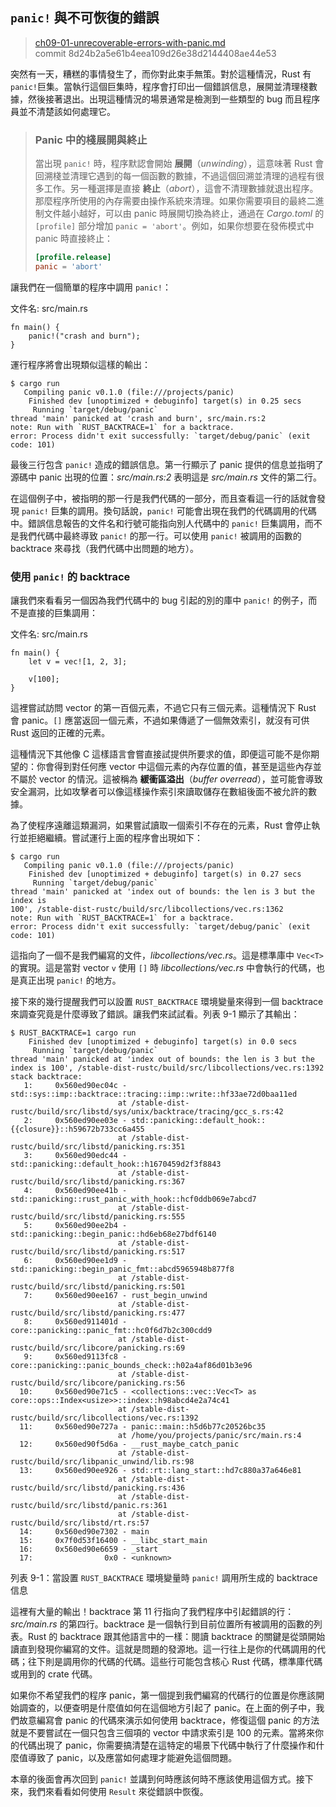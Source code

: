 ## `panic!` 與不可恢復的錯誤

> [ch09-01-unrecoverable-errors-with-panic.md](https://github.com/rust-lang/book/blob/master/second-edition/src/ch09-01-unrecoverable-errors-with-panic.md)
> <br>
> commit 8d24b2a5e61b4eea109d26e38d2144408ae44e53

突然有一天，糟糕的事情發生了，而你對此束手無策。對於這種情況，Rust 有 `panic!`巨集。當執行這個巨集時，程序會打印出一個錯誤信息，展開並清理棧數據，然後接著退出。出現這種情況的場景通常是檢測到一些類型的 bug 而且程序員並不清楚該如何處理它。

> ### Panic 中的棧展開與終止
> 
> 當出現 `panic!` 時，程序默認會開始 **展開**（*unwinding*），這意味著 Rust 會回溯棧並清理它遇到的每一個函數的數據，不過這個回溯並清理的過程有很多工作。另一種選擇是直接 **終止**（*abort*），這會不清理數據就退出程序。那麼程序所使用的內存需要由操作系統來清理。如果你需要項目的最終二進制文件越小越好，可以由 panic 時展開切換為終止，通過在  *Cargo.toml* 的 `[profile]` 部分增加 `panic = 'abort'`。例如，如果你想要在發佈模式中 panic 時直接終止：
>
> ```toml
> [profile.release]
> panic = 'abort'
> ```

讓我們在一個簡單的程序中調用 `panic!`：

<span class="filename">文件名: src/main.rs</span>

```rust,should_panic
fn main() {
    panic!("crash and burn");
}
```

運行程序將會出現類似這樣的輸出：

```text
$ cargo run
   Compiling panic v0.1.0 (file:///projects/panic)
    Finished dev [unoptimized + debuginfo] target(s) in 0.25 secs
     Running `target/debug/panic`
thread 'main' panicked at 'crash and burn', src/main.rs:2
note: Run with `RUST_BACKTRACE=1` for a backtrace.
error: Process didn't exit successfully: `target/debug/panic` (exit code: 101)
```

最後三行包含 `panic!` 造成的錯誤信息。第一行顯示了 panic 提供的信息並指明了源碼中 panic 出現的位置：*src/main.rs:2* 表明這是 *src/main.rs* 文件的第二行。

在這個例子中，被指明的那一行是我們代碼的一部分，而且查看這一行的話就會發現 `panic!` 巨集的調用。換句話說，`panic!` 可能會出現在我們的代碼調用的代碼中。錯誤信息報告的文件名和行號可能指向別人代碼中的 `panic!` 巨集調用，而不是我們代碼中最終導致 `panic!` 的那一行。可以使用 `panic!` 被調用的函數的 backtrace 來尋找（我們代碼中出問題的地方）。

### 使用 `panic!` 的 backtrace

讓我們來看看另一個因為我們代碼中的 bug 引起的別的庫中 `panic!` 的例子，而不是直接的巨集調用：

<span class="filename">文件名: src/main.rs</span>

```rust,should_panic
fn main() {
    let v = vec![1, 2, 3];

    v[100];
}
```

這裡嘗試訪問 vector 的第一百個元素，不過它只有三個元素。這種情況下 Rust 會 panic。`[]` 應當返回一個元素，不過如果傳遞了一個無效索引，就沒有可供 Rust 返回的正確的元素。

這種情況下其他像 C 這樣語言會嘗直接試提供所要求的值，即便這可能不是你期望的：你會得到對任何應 vector 中這個元素的內存位置的值，甚至是這些內存並不屬於 vector 的情況。這被稱為 **緩衝區溢出**（*buffer overread*），並可能會導致安全漏洞，比如攻擊者可以像這樣操作索引來讀取儲存在數組後面不被允許的數據。

為了使程序遠離這類漏洞，如果嘗試讀取一個索引不存在的元素，Rust 會停止執行並拒絕繼續。嘗試運行上面的程序會出現如下：

```text
$ cargo run
   Compiling panic v0.1.0 (file:///projects/panic)
    Finished dev [unoptimized + debuginfo] target(s) in 0.27 secs
     Running `target/debug/panic`
thread 'main' panicked at 'index out of bounds: the len is 3 but the index is
100', /stable-dist-rustc/build/src/libcollections/vec.rs:1362
note: Run with `RUST_BACKTRACE=1` for a backtrace.
error: Process didn't exit successfully: `target/debug/panic` (exit code: 101)
```

這指向了一個不是我們編寫的文件，*libcollections/vec.rs*。這是標準庫中 `Vec<T>` 的實現。這是當對 vector `v` 使用 `[]` 時 *libcollections/vec.rs* 中會執行的代碼，也是真正出現 `panic!` 的地方。

接下來的幾行提醒我們可以設置 `RUST_BACKTRACE` 環境變量來得到一個 backtrace 來調查究竟是什麼導致了錯誤。讓我們來試試看。列表 9-1 顯示了其輸出：

```text
$ RUST_BACKTRACE=1 cargo run
    Finished dev [unoptimized + debuginfo] target(s) in 0.0 secs
     Running `target/debug/panic`
thread 'main' panicked at 'index out of bounds: the len is 3 but the index is 100', /stable-dist-rustc/build/src/libcollections/vec.rs:1392
stack backtrace:
   1:     0x560ed90ec04c - std::sys::imp::backtrace::tracing::imp::write::hf33ae72d0baa11ed
                        at /stable-dist-rustc/build/src/libstd/sys/unix/backtrace/tracing/gcc_s.rs:42
   2:     0x560ed90ee03e - std::panicking::default_hook::{{closure}}::h59672b733cc6a455
                        at /stable-dist-rustc/build/src/libstd/panicking.rs:351
   3:     0x560ed90edc44 - std::panicking::default_hook::h1670459d2f3f8843
                        at /stable-dist-rustc/build/src/libstd/panicking.rs:367
   4:     0x560ed90ee41b - std::panicking::rust_panic_with_hook::hcf0ddb069e7abcd7
                        at /stable-dist-rustc/build/src/libstd/panicking.rs:555
   5:     0x560ed90ee2b4 - std::panicking::begin_panic::hd6eb68e27bdf6140
                        at /stable-dist-rustc/build/src/libstd/panicking.rs:517
   6:     0x560ed90ee1d9 - std::panicking::begin_panic_fmt::abcd5965948b877f8
                        at /stable-dist-rustc/build/src/libstd/panicking.rs:501
   7:     0x560ed90ee167 - rust_begin_unwind
                        at /stable-dist-rustc/build/src/libstd/panicking.rs:477
   8:     0x560ed911401d - core::panicking::panic_fmt::hc0f6d7b2c300cdd9
                        at /stable-dist-rustc/build/src/libcore/panicking.rs:69
   9:     0x560ed9113fc8 - core::panicking::panic_bounds_check::h02a4af86d01b3e96
                        at /stable-dist-rustc/build/src/libcore/panicking.rs:56
  10:     0x560ed90e71c5 - <collections::vec::Vec<T> as core::ops::Index<usize>>::index::h98abcd4e2a74c41
                        at /stable-dist-rustc/build/src/libcollections/vec.rs:1392
  11:     0x560ed90e727a - panic::main::h5d6b77c20526bc35
                        at /home/you/projects/panic/src/main.rs:4
  12:     0x560ed90f5d6a - __rust_maybe_catch_panic
                        at /stable-dist-rustc/build/src/libpanic_unwind/lib.rs:98
  13:     0x560ed90ee926 - std::rt::lang_start::hd7c880a37a646e81
                        at /stable-dist-rustc/build/src/libstd/panicking.rs:436
                        at /stable-dist-rustc/build/src/libstd/panic.rs:361
                        at /stable-dist-rustc/build/src/libstd/rt.rs:57
  14:     0x560ed90e7302 - main
  15:     0x7f0d53f16400 - __libc_start_main
  16:     0x560ed90e6659 - _start
  17:                0x0 - <unknown>
```

<span class="caption">列表 9-1：當設置 `RUST_BACKTRACE` 環境變量時 `panic!` 調用所生成的 backtrace 信息</span>

這裡有大量的輸出！backtrace 第 11 行指向了我們程序中引起錯誤的行：*src/main.rs* 的第四行。backtrace 是一個執行到目前位置所有被調用的函數的列表。Rust 的 backtrace 跟其他語言中的一樣：閱讀 backtrace 的關鍵是從頭開始讀直到發現你編寫的文件。這就是問題的發源地。這一行往上是你的代碼調用的代碼；往下則是調用你的代碼的代碼。這些行可能包含核心 Rust 代碼，標準庫代碼或用到的 crate 代碼。

如果你不希望我們的程序 panic，第一個提到我們編寫的代碼行的位置是你應該開始調查的，以便查明是什麼值如何在這個地方引起了 panic。在上面的例子中，我們故意編寫會 panic 的代碼來演示如何使用 backtrace，修復這個 panic 的方法就是不要嘗試在一個只包含三個項的 vector 中請求索引是 100 的元素。當將來你的代碼出現了 panic，你需要搞清楚在這特定的場景下代碼中執行了什麼操作和什麼值導致了 panic，以及應當如何處理才能避免這個問題。

本章的後面會再次回到 `panic!` 並講到何時應該何時不應該使用這個方式。接下來，我們來看看如何使用 `Result` 來從錯誤中恢復。